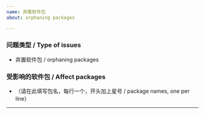 ```yaml
---
name: 弃置软件包
about: orphaning packages

---
```


### 问题类型 / Type of issues

* 弃置软件包 / orphaning packages

### 受影响的软件包 / Affect packages

* （请在此填写包名，每行一个，开头加上星号 / package names, one per line）

----
